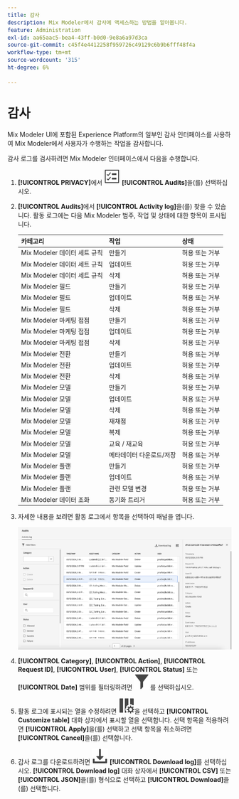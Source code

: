 ```yaml
---
title: 감사
description: Mix Modeler에서 감사에 액세스하는 방법을 알아봅니다.
feature: Administration
exl-id: aa65aac5-bea4-43ff-b0d0-9e8a6a97d3ca
source-git-commit: c45f4e4412258f959726c49129c6b9b6fff48f4a
workflow-type: tm+mt
source-wordcount: '315'
ht-degree: 6%

---
```


# 감사

Mix Modeler UI에 포함된 Experience Platform의 일부인 감사 인터페이스를 사용하여 Mix Modeler에서 사용자가 수행하는 작업을 감사합니다.

감사 로그를 검사하려면 Mix Modeler 인터페이스에서 다음을 수행합니다.

1. **[!UICONTROL PRIVACY]**&#x200B;에서 ![작업 목록](/help/assets/icons/TaskList.svg) **[!UICONTROL Audits]**&#x200B;을(를) 선택하십시오.

1. **[!UICONTROL Audits]**&#x200B;에서 **[!UICONTROL Activity log]**&#x200B;을(를) 찾을 수 있습니다. 활동 로그에는 다음 Mix Modeler 범주, 작업 및 상태에 대한 항목이 표시됩니다.

   | 카테고리 | 작업 | 상태 |
   |---|---|---|
   | Mix Modeler 데이터 세트 규칙 | 만들기 | 허용 또는 거부 |
   | Mix Modeler 데이터 세트 규칙 | 업데이트 | 허용 또는 거부 |
   | Mix Modeler 데이터 세트 규칙 | 삭제 | 허용 또는 거부 |
   | Mix Modeler 필드 | 만들기 | 허용 또는 거부 |
   | Mix Modeler 필드 | 업데이트 | 허용 또는 거부 |
   | Mix Modeler 필드 | 삭제 | 허용 또는 거부 |
   | Mix Modeler 마케팅 접점 | 만들기 | 허용 또는 거부 |
   | Mix Modeler 마케팅 접점 | 업데이트 | 허용 또는 거부 |
   | Mix Modeler 마케팅 접점 | 삭제 | 허용 또는 거부 |
   | Mix Modeler 전환 | 만들기 | 허용 또는 거부 |
   | Mix Modeler 전환 | 업데이트 | 허용 또는 거부 |
   | Mix Modeler 전환 | 삭제 | 허용 또는 거부 |
   | Mix Modeler 모델 | 만들기 | 허용 또는 거부 |
   | Mix Modeler 모델 | 업데이트 | 허용 또는 거부 |
   | Mix Modeler 모델 | 삭제 | 허용 또는 거부 |
   | Mix Modeler 모델 | 재채점 | 허용 또는 거부 |
   | Mix Modeler 모델 | 복제 | 허용 또는 거부 |
   | Mix Modeler 모델 | 교육 / 재교육 | 허용 또는 거부 |
   | Mix Modeler 모델 | 메타데이터 다운로드/저장 | 허용 또는 거부 |
   | Mix Modeler 플랜 | 만들기 | 허용 또는 거부 |
   | Mix Modeler 플랜 | 업데이트 | 허용 또는 거부 |
   | Mix Modeler 플랜 | 관련 모델 변경 | 허용 또는 거부 |
   | Mix Modeler 데이터 조화 | 동기화 트리거 | 허용 또는 거부 |


1. 자세한 내용을 보려면 활동 로그에서 항목을 선택하여 패널을 엽니다.

   ![Mix Modeler 감사](/help/assets/mix-modeler-audit.png)

1. **[!UICONTROL Category]**, **[!UICONTROL Action]**, **[!UICONTROL Request ID]**, **[!UICONTROL User]**, **[!UICONTROL Status]** 또는 **[!UICONTROL Date]** 범위를 필터링하려면 ![필터](/help/assets/icons/Filter.svg)를 선택하십시오.

1. 활동 로그에 표시되는 열을 수정하려면 ![열](/help/assets/icons/ColumnSetting.svg)을 선택하고 **[!UICONTROL Customize table]** 대화 상자에서 표시할 열을 선택합니다. 선택 항목을 적용하려면 **[!UICONTROL Apply]**&#x200B;을(를) 선택하고 선택 항목을 취소하려면 **[!UICONTROL Cancel]**&#x200B;을(를) 선택합니다.

1. 감사 로그를 다운로드하려면 ![다운로드](/help/assets/icons/Download.svg) **[!UICONTROL Download log]**&#x200B;를 선택하십시오. **[!UICONTROL Download log]** 대화 상자에서 **[!UICONTROL CSV]** 또는 **[!UICONTROL JSON]**&#x200B;을(를) 형식으로 선택하고 **[!UICONTROL Download]**&#x200B;을(를) 선택합니다.

